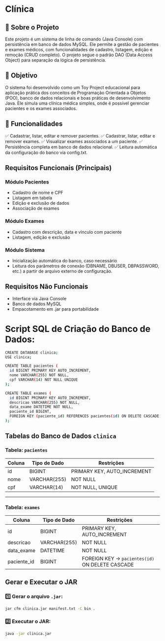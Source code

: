 # Clínica

## 📌 Sobre o Projeto
Este projeto é um sistema de linha de comando (Java Console) com persistência em banco de dados MySQL. Ele permite a gestão de pacientes e exames médicos, com funcionalidades de cadastro, listagem, edição e remoção (CRUD completo). O projeto segue o padrão DAO (Data Access Object) para separação da lógica de persistência.

## 🎯 Objetivo
O sistema foi desenvolvido como um Toy Project educacional para aplicação prática dos conceitos de Programação Orientada a Objetos (POO), banco de dados relacionais e boas práticas de desenvolvimento Java. Ele simula uma clínica médica simples, onde é possível gerenciar pacientes e os exames associados.

## 🧩 Funcionalidades
✅ Cadastrar, listar, editar e remover pacientes.
✅ Cadastrar, listar, editar e remover exames.
✅ Visualizar exames associados a um paciente.
✅ Persistência completa em banco de dados relacional.
✅ Leitura automática da configuração do banco via config.txt.

## Requisitos Funcionais (Principais)
### Módulo Pacientes
- Cadastro de nome e CPF
- Listagem em tabela
- Edição e exclusão de dados
- Associação de exames

### Módulo Exames
- Cadastro com descrição, data e vínculo com paciente
- Listagem, edição e exclusão

### Módulo Sistema
- Inicialização automática do banco, caso necessário
- Leitura dos parâmetros de conexão (DBNAME, DBUSER, DBPASSWORD, etc.) a partir de arquivo externo de configuração.

## Requisitos Não Funcionais
- Interface via Java Console
- Banco de dados MySQL
- Empacotamento em .jar para portabilidade

#  Script SQL de Criação do Banco de Dados:

```bash
CREATE DATABASE clinica;
USE clinica;

CREATE TABLE pacientes (
  id BIGINT PRIMARY KEY AUTO_INCREMENT,
  nome VARCHAR(255) NOT NULL,
  cpf VARCHAR(14) NOT NULL UNIQUE
);

CREATE TABLE exames (
  id BIGINT PRIMARY KEY AUTO_INCREMENT,
  descricao VARCHAR(255) NOT NULL,
  data_exame DATETIME NOT NULL,
  paciente_id BIGINT,
  FOREIGN KEY (paciente_id) REFERENCES pacientes(id) ON DELETE CASCADE
);
```

## Tabelas do Banco de Dados `clinica`

### Tabela: `pacientes`

| Coluna | Tipo de Dado     | Restrições                    |
|--------|------------------|---------------------------------|
| id     | BIGINT           | PRIMARY KEY, AUTO_INCREMENT    |
| nome   | VARCHAR(255)     | NOT NULL                       |
| cpf    | VARCHAR(14)      | NOT NULL, UNIQUE               |

---

### Tabela: `exames`

| Coluna      | Tipo de Dado     | Restrições                                             |
|------------|------------------|--------------------------------------------------------|
| id         | BIGINT           | PRIMARY KEY, AUTO_INCREMENT                            |
| descricao  | VARCHAR(255)     | NOT NULL                                               |
| data_exame | DATETIME         | NOT NULL                                               |
| paciente_id| BIGINT           | FOREIGN KEY → `pacientes(id)` ON DELETE CASCADE        |

## Gerar e Executar o JAR

### 1️⃣ Gerar o arquivo `.jar`:

```bash
jar cfm clinica.jar manifest.txt -C bin .
```

### 2️⃣ Executar o JAR:

```bash
java -jar clinica.jar
```
